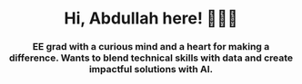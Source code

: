 <h1 align="center">Hi, Abdullah here! 🧑🏽‍🚀</h1>
<h3 align="center">EE grad with a curious mind and a heart for making a difference. Wants to blend technical skills with data and create impactful solutions with AI.</h3>
 

